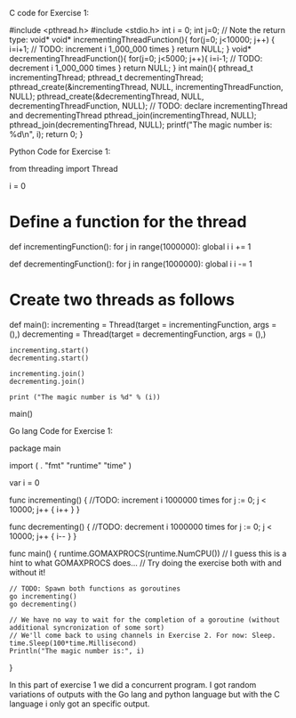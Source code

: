 

C code for Exercise 1:

#include <pthread.h>
#include <stdio.h>
int i = 0;
int j=0;
// Note the return type: void*
void* incrementingThreadFunction(){
    for(j=0; j<10000; j++) { 
           i=i+1;  // TODO: increment i 1_000_000 times
    }
 return NULL;
}
void* decrementingThreadFunction(){
    for(j=0; j<5000; j++){
           i=i-1;    // TODO: decrement i 1_000_000 times
    } 
    return NULL;
}
int main(){
    pthread_t incrementingThread;
    pthread_t decrementingThread;
    pthread_create(&incrementingThread, NULL, incrementingThreadFunction, NULL);
    pthread_create(&decrementingThread, NULL, decrementingThreadFunction, NULL);  // TODO: declare incrementingThread and decrementingThread
    pthread_join(incrementingThread, NULL);
    pthread_join(decrementingThread, NULL);
    printf("The magic number is: %d\n", i);
    return 0;
}




Python Code for Exercise 1:

from threading import Thread

i = 0

# Define a function for the thread
def incrementingFunction():
    for j in range(1000000):
        global i
        i += 1

def decrementingFunction():
    for j in range(1000000):
        global i
        i -= 1

# Create two threads as follows

def main():
    incrementing = Thread(target = incrementingFunction, args = (),)
    decrementing = Thread(target = decrementingFunction, args = (),)
    
    
    incrementing.start()
    decrementing.start()
    
    incrementing.join()
    decrementing.join()
    
    print ("The magic number is %d" % (i))
main()




Go lang Code for Exercise 1:

package main

import (
    . "fmt"
    "runtime"
    "time"
)

var i = 0

func incrementing() {
    //TODO: increment i 1000000 times
    for j := 0; j < 10000; j++ {
		i++
	}
}

func decrementing() {
    //TODO: decrement i 1000000 times
    for j := 0; j < 10000; j++ {
		i--
	}
}

func main() {
    runtime.GOMAXPROCS(runtime.NumCPU())    // I guess this is a hint to what GOMAXPROCS does...
	                                    // Try doing the exercise both with and without it!

    // TODO: Spawn both functions as goroutines
    go incrementing()
    go decrementing()
	
    // We have no way to wait for the completion of a goroutine (without additional syncronization of some sort)
    // We'll come back to using channels in Exercise 2. For now: Sleep.
    time.Sleep(100*time.Millisecond)
    Println("The magic number is:", i)
}




In this part of exercise 1 we did a concurrent program. I got random variations of outputs with the Go lang and python language but with the C language i only got an specific output. 

























